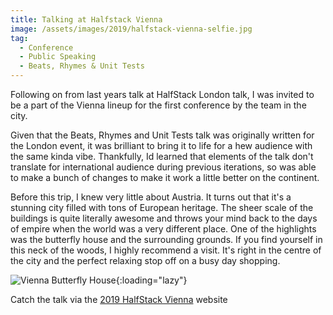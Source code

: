 ```yaml
---
title: Talking at Halfstack Vienna
image: /assets/images/2019/halfstack-vienna-selfie.jpg
tag:
  - Conference
  - Public Speaking
  - Beats, Rhymes & Unit Tests
---
```


Following on from last years talk at HalfStack London talk, I was invited to be a part of the Vienna lineup
for the first conference by the team in the city.

Given that the Beats, Rhymes and Unit Tests talk was originally written for the London event, it was brilliant
to bring it to life for a hew audience with the same kinda vibe. Thankfully, Id learned that elements of the talk
don't translate for international audience during previous iterations, so was able to make a bunch of changes to
make it work a little better on the continent.

Before this trip, I knew very little about Austria. It turns out that it's a stunning city filled with tons of European
heritage. The sheer scale of the buildings is quite literally awesome and throws your mind back to the days of empire
when the world was a very different place. One of the highlights was the butterfly house and the surrounding grounds. If
you find yourself in this neck of the woods, I highly recommend a visit. It's right in the centre of the city and the perfect
relaxing stop off on a busy day shopping.

![Vienna Butterfly House](/assets/images/2019/vienna-butterfly-house.jpg "Vienna Butterfly House"){:loading="lazy"}

Catch the talk via the [2019 HalfStack Vienna](https://halfstackconf.com/vienna/2019/ "Halfstack Vienna 2019 Website") website
